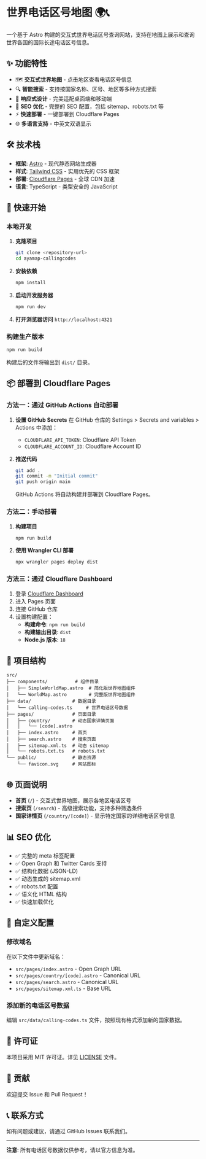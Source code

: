 # 世界电话区号地图 🌍📞

一个基于 Astro 构建的交互式世界电话区号查询网站，支持在地图上展示和查询世界各国的国际长途电话区号信息。

## ✨ 功能特性

- 🗺️ **交互式世界地图** - 点击地区查看电话区号信息
- 🔍 **智能搜索** - 支持按国家名称、区号、地区等多种方式搜索
- 📱 **响应式设计** - 完美适配桌面端和移动端
- 🚀 **SEO 优化** - 完整的 SEO 配置，包括 sitemap、robots.txt 等
- ⚡ **快速部署** - 一键部署到 Cloudflare Pages
- 🌐 **多语言支持** - 中英文双语显示

## 🛠️ 技术栈

- **框架**: [Astro](https://astro.build/) - 现代静态网站生成器
- **样式**: [Tailwind CSS](https://tailwindcss.com/) - 实用优先的 CSS 框架
- **部署**: [Cloudflare Pages](https://pages.cloudflare.com/) - 全球 CDN 加速
- **语言**: TypeScript - 类型安全的 JavaScript

## 🚀 快速开始

### 本地开发

1. **克隆项目**
   ```bash
   git clone <repository-url>
   cd ayamap-callingcodes
   ```

2. **安装依赖**
   ```bash
   npm install
   ```

3. **启动开发服务器**
   ```bash
   npm run dev
   ```

4. **打开浏览器访问** `http://localhost:4321`

### 构建生产版本

```bash
npm run build
```

构建后的文件将输出到 `dist/` 目录。

## 📦 部署到 Cloudflare Pages

### 方法一：通过 GitHub Actions 自动部署

1. **设置 GitHub Secrets**
   在 GitHub 仓库的 Settings > Secrets and variables > Actions 中添加：
   - `CLOUDFLARE_API_TOKEN`: Cloudflare API Token
   - `CLOUDFLARE_ACCOUNT_ID`: Cloudflare Account ID

2. **推送代码**
   ```bash
   git add .
   git commit -m "Initial commit"
   git push origin main
   ```

   GitHub Actions 将自动构建并部署到 Cloudflare Pages。

### 方法二：手动部署

1. **构建项目**
   ```bash
   npm run build
   ```

2. **使用 Wrangler CLI 部署**
   ```bash
   npx wrangler pages deploy dist
   ```

### 方法三：通过 Cloudflare Dashboard

1. 登录 [Cloudflare Dashboard](https://dash.cloudflare.com/)
2. 进入 Pages 页面
3. 连接 GitHub 仓库
4. 设置构建配置：
   - **构建命令**: `npm run build`
   - **构建输出目录**: `dist`
   - **Node.js 版本**: `18`

## 📁 项目结构

```
src/
├── components/          # 组件目录
│   ├── SimpleWorldMap.astro  # 简化版世界地图组件
│   └── WorldMap.astro        # 完整版世界地图组件
├── data/               # 数据目录
│   └── calling-codes.ts     # 世界电话区号数据
├── pages/              # 页面目录
│   ├── country/        # 动态国家详情页面
│   │   └── [code].astro
│   ├── index.astro     # 首页
│   ├── search.astro    # 搜索页面
│   ├── sitemap.xml.ts  # 动态 sitemap
│   └── robots.txt.ts   # robots.txt
└── public/             # 静态资源
    └── favicon.svg     # 网站图标
```

## 🌐 页面说明

- **首页** (`/`) - 交互式世界地图，展示各地区电话区号
- **搜索页** (`/search`) - 高级搜索功能，支持多种筛选条件
- **国家详情页** (`/country/[code]`) - 显示特定国家的详细电话区号信息

## 📊 SEO 优化

- ✅ 完整的 meta 标签配置
- ✅ Open Graph 和 Twitter Cards 支持
- ✅ 结构化数据 (JSON-LD)
- ✅ 动态生成的 sitemap.xml
- ✅ robots.txt 配置
- ✅ 语义化 HTML 结构
- ✅ 快速加载优化

## 🔧 自定义配置

### 修改域名

在以下文件中更新域名：
- `src/pages/index.astro` - Open Graph URL
- `src/pages/country/[code].astro` - Canonical URL
- `src/pages/search.astro` - Canonical URL
- `src/pages/sitemap.xml.ts` - Base URL

### 添加新的电话区号数据

编辑 `src/data/calling-codes.ts` 文件，按照现有格式添加新的国家数据。

## 📄 许可证

本项目采用 MIT 许可证。详见 [LICENSE](LICENSE) 文件。

## 🤝 贡献

欢迎提交 Issue 和 Pull Request！

## 📞 联系方式

如有问题或建议，请通过 GitHub Issues 联系我们。

---

**注意**: 所有电话区号数据仅供参考，请以官方信息为准。
